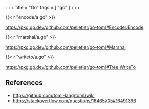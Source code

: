 +++
title = "Go"
tags = [ "go" ]
+++

{{< r "encode/a.go" >}}

<https://pkg.go.dev/github.com/pelletier/go-toml#Encoder.Encode>

{{< r "marshal/a.go" >}}

<https://pkg.go.dev/github.com/pelletier/go-toml#Marshal>

{{< r "writeto/a.go" >}}

<https://pkg.go.dev/github.com/pelletier/go-toml#Tree.WriteTo>

## References

- <https://github.com/toml-lang/toml/wiki>
- <https://stackoverflow.com/questions/16465705#16491396>
